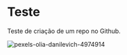 # Teste


Teste de criação de um repo no Github.


![pexels-olia-danilevich-4974914](https://user-images.githubusercontent.com/78596747/114450666-ad5a7980-9bac-11eb-95e4-5a2bde79e528.jpg)
